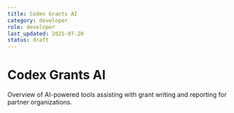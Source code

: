 ```yaml
---
title: Codex Grants AI
category: developer
role: developer
last_updated: 2025-07-20
status: draft
---
```

# Codex Grants AI

Overview of AI-powered tools assisting with grant writing and reporting for partner organizations.